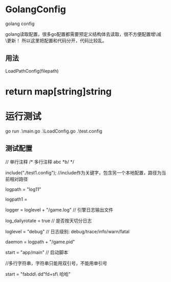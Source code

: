 # GolangConfig
golang config

golang读取配置，很多go配置都需要预定义结构体去读取，很不方便配置增\减\更新！
所以这里把配置和代码分开，代码比较乱。
## 用法
LoadPathConfig(filepath)  
# return map[string]string
# 运行测试
go run .\main.go .\LoadConfig.go .\test.config
## 测试配置
// 单行注释
/* 多行注释
    abc
    *b/
*/

include("./test1.config");  //include作为关键字，包含另一个本地配置，路径为当前相对路径

logpath = "log11"

logpath1 = 

logger = loglevel + "/game.log"	// 引擎日志输出文件

log_dailyrotate = true				// 是否按天切分日志

loglevel = "debug"					// 日志级别: debug/trace/info/warn/fatal

daemon = logpath + "/game.pid"

start = "app/main"					// 启动脚本

//多行字符串，字符串只能用双引号，不能用单引号

start = "fabdd\ 
dd\"fd+sf\ 
哈哈"  


